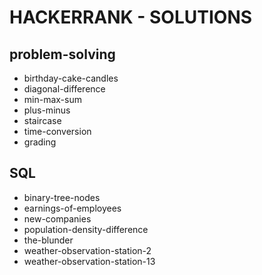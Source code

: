 # HACKERRANK - SOLUTIONS

## problem-solving
  - birthday-cake-candles
  - diagonal-difference
  - min-max-sum
  - plus-minus
  - staircase
  - time-conversion
  - grading
 
## SQL
- binary-tree-nodes
- earnings-of-employees
- new-companies
- population-density-difference
- the-blunder
- weather-observation-station-2
- weather-observation-station-13
